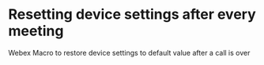 # Resetting device settings after every meeting 


Webex Macro to restore device settings to default value after a call is over 
